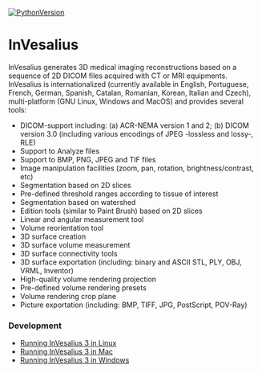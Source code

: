 [![PythonVersion](https://img.shields.io/badge/python-3.8-blue)](https://www.python.org/downloads/release/python-380/)
# InVesalius

InVesalius generates 3D medical imaging reconstructions based on a sequence of 2D DICOM files acquired with CT or MRI equipments.  InVesalius is internationalized (currently available in English, Portuguese, French, German, Spanish, Catalan, Romanian, Korean, Italian and Czech), multi-platform (GNU Linux, Windows and MacOS) and provides several tools:
  * DICOM-support including: (a) ACR-NEMA version 1 and 2; (b) DICOM version 3.0 (including various encodings of JPEG -lossless and lossy-, RLE)
  * Support to Analyze files
  * Support to BMP, PNG, JPEG and TIF files
  * Image manipulation facilities (zoom, pan, rotation, brightness/contrast, etc)
  * Segmentation based on 2D slices
  * Pre-defined threshold ranges according to tissue of interest
  * Segmentation based on watershed
  * Edition tools (similar to Paint Brush) based on 2D slices
  * Linear and angular measurement tool
  * Volume reorientation tool
  * 3D surface creation
  * 3D surface volume measurement
  * 3D surface connectivity tools
  * 3D surface exportation (including: binary and ASCII STL, PLY, OBJ, VRML, Inventor)
  * High-quality volume rendering projection
  * Pre-defined volume rendering presets
  * Volume rendering crop plane
  * Picture exportation (including: BMP, TIFF, JPG, PostScript, POV-Ray)

### Development

* [Running InVesalius 3 in Linux](https://github.com/invesalius/invesalius3/wiki/Running-InVesalius-3-in-Linux)
* [Running InVesalius 3 in Mac](https://github.com/invesalius/invesalius3/wiki/Running-InVesalius-3-in-Mac)
* [Running InVesalius 3 in Windows](https://github.com/invesalius/invesalius3/wiki/Running-InVesalius-3-in-Windows)
